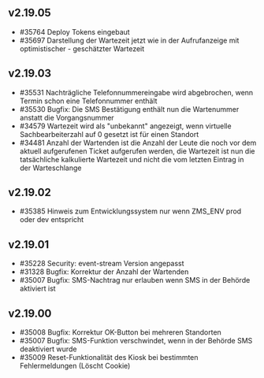 ## v2.19.05

* #35764 Deploy Tokens eingebaut
* #35697 Darstellung der Wartezeit jetzt wie in der Aufrufanzeige mit optimistischer - geschätzter Wartezeit

## v2.19.03

* #35531 Nachträgliche Telefonnummereingabe wird abgebrochen, wenn Termin schon eine Telefonnummer enthält
* #35530 Bugfix: Die SMS Bestätigung enthält nun die Wartenummer anstatt die Vorgangsnummer
* #34579 Wartezeit wird als "unbekannt" angezeigt, wenn virtuelle Sachbearbeiterzahl auf 0 gesetzt ist für einen Standort
* #34481 Anzahl der Wartenden ist die Anzahl der Leute die noch vor dem aktuell aufgerufenen Ticket aufgerufen werden, die Wartezeit ist nun die tatsächliche kalkulierte Wartezeit und nicht die vom letzten Eintrag in der Warteschlange 

## v2.19.02

* #35385 Hinweis zum Entwicklungssystem nur wenn ZMS_ENV prod oder dev entspricht

## v2.19.01

* #35228 Security: event-stream Version angepasst
* #31328 Bugfix: Korrektur der Anzahl der Wartenden
* #35007 Bugfix: SMS-Nachtrag nur erlauben wenn SMS in der Behörde aktiviert ist

## v2.19.00

* #35008 Bugfix: Korrektur OK-Button bei mehreren Standorten
* #35007 Bugfix: SMS-Funktion verschwindet, wenn in der Behörde SMS deaktiviert wurde
* #35009 Reset-Funktionalität des Kiosk bei bestimmten Fehlermeldungen (Löscht Cookie)
